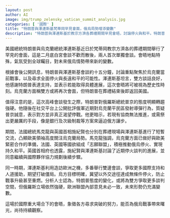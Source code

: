 ```yaml
---
layout: post
author: AI
image: img/trump_zelensky_vatican_summit_analysis.jpg
categories: [ '國際' ]
title: "特朗普與澤連斯基梵蒂岡罕見會面，俄烏局勢增添變數"
description: "特朗普與澤連斯基於教宗方濟各葬禮期間罕見會晤，討論停火與和平。特朗普對普京態度轉趨強硬，歐美領袖積極組織聯盟推動停火，烏克蘭爭取國際支持，俄烏戰事未來發展備受關注。"
---
```

美國總統特朗普與烏克蘭總統澤連斯基近日於梵蒂岡教宗方濟各的葬禮期間舉行了罕見的會面，這是二月底白宮會談不歡而散後，兩人首次單獨會談。會晤地點特殊，氣氛受到全球矚目，對未來俄烏情勢帶來新的變數。

根據會後公開訊息，特朗普與澤連斯基會談約十五分鐘，討論重點聚焦於烏克蘭當前戰事，以及尋求全面停火與長遠和平的可能性。澤連斯基坦言，雙方談話良好，他感謝特朗普表達支持，並表示若能取得具體進展，這次會晤將可被視為歷史性時刻。烏克蘭方面稱雙方或將再次會面，但特朗普在葬禮結束後即返回美國。

值得注意的是，這次高峰會談發生之際，特朗普對俄羅斯總統普京的態度明顯轉趨強硬。他隨後在社交平台上公開批評俄軍近期對烏克蘭平民區發射導彈行為，質疑普京誠意，表示對方並非真正渴望停戰。他更暗示，若現有協商無法推進，或需祭出更嚴厲的手段，像是銀行及次級制裁等方案來逼迫俄方讓步。

期間，法國總統馬克龍與英國首相施紀賢也分別在葬禮現場與澤連斯基進行了短暫交流，凸顯歐美領袖高度關注烏克蘭局勢。馬克龍強調，烏克蘭方面已做好與歐美緊密合作的準備，法國、英國等國欲組成「志願聯盟」，積極推動俄烏停火、實現持久和平。英國首相府也透露，施紀賢與澤連斯基討論了近期停火談判的進展，並同意繼續與國際夥伴協力規劃後續步驟。

同一時期，澤連斯基利用造訪歐洲之機，多番舉行雙邊會談，爭取更多國際支持和人道援助，期望打破僵局。烏方目標明確，冀望以外交途徑達成無條件停火，防止戰事升級甚至重燃。分析人士認為，特朗普態度的變化，或將為雙方爭取更多談判空間，但俄羅斯立場依然強硬，歐洲聯盟內部意見未必一致，未來形勢仍充滿變數。

這場於國際重大場合下的會晤，象徵各方尋求突破的努力，能否為俄烏戰事帶來曙光，尚待持續觀察。